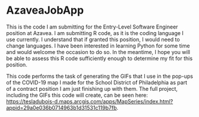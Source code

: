 # AzaveaJobApp
This is the code I am submitting for the Entry-Level Software Engineer position at Azavea. I am submitting R code, as it is the coding language I use currently. I understand that if granted this position, I would need to change languages. I have been interested in learning Python for some time and would welcome the occasion to do so. In the meantime, I hope you will be able to assess this R code sufficiently enough to determine my fit for this position.  

This code performs the task of generating the GIFs that I use in the pop-ups of the COVID-19 map I made for the School District of Philadelphia as part of a contract position I am just finishing up with them. The full project, including the GIFs this code will create, can be seen here: https://tesladubois-d.maps.arcgis.com/apps/MapSeries/index.html?appid=29a0e036b0714963b1d31531c119b7fb. 
